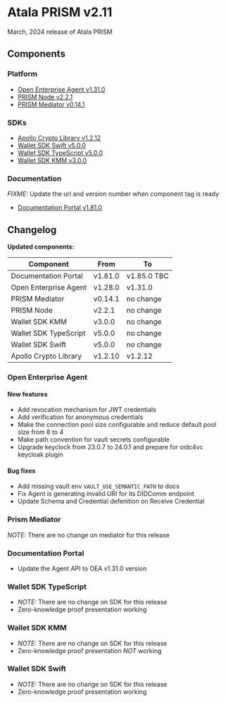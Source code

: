 # Atala PRISM v2.11

March, 2024 release of Atala PRISM

## Components

### Platform

* [Open Enterprise Agent v1.31.0](https://github.com/hyperledger-labs/open-enterprise-agent/releases/tag/prism-agent-v1.31.0)
* [PRISM Node v2.2.1](https://github.com/input-output-hk/atala-prism/releases/tag/v2.2.1)
* [PRISM Mediator v0.14.1](https://github.com/input-output-hk/atala-prism-mediator/releases/tag/prism-mediator-v0.14.1)

### SDKs

* [Apollo Crypto Library v1.2.12](https://github.com/input-output-hk/atala-prism-apollo/releases/tag/v1.2.12)
* [Wallet SDK Swift v5.0.0](https://github.com/input-output-hk/atala-prism-wallet-sdk-swift/releases/tag/5.0.0)
* [Wallet SDK TypeScript v5.0.0](https://github.com/input-output-hk/atala-prism-wallet-sdk-ts/releases/tag/v5.0.0)
* [Wallet SDK KMM v3.0.0](https://github.com/input-output-hk/atala-prism-wallet-sdk-kmm/releases/tag/v3.0.0)

### Documentation

*FIXME:* Update the url and version number when component tag is ready

* [Documentation Portal v1.81.0](https://github.com/input-output-hk/atala-prism-docs/releases/tag/v1.81.0)

## Changelog

**Updated components:**

| Component             | From    | To        |
| --------------------- | ------- | --------- |
| Documentation Portal  | v1.81.0 | v1.85.0 TBC |
| Open Enterprise Agent | v1.28.0 | v1.31.0   |
| PRISM Mediator        | v0.14.1 | no change |
| PRISM Node            | v2.2.1  | no change |
| Wallet SDK KMM        | v3.0.0  | no change |
| Wallet SDK TypeScript | v5.0.0  | no change |
| Wallet SDK Swift      | v5.0.0  | no change |
| Apollo Crypto Library | v1.2.10 | v1.2.12   |



### Open Enterprise Agent

#### New features
- Add revocation mechanism for JWT credentials
- Add verification for anonymous credentials
- Make the connection pool size configurable and reduce default pool size from 8 to 4
- Make path convention for vault secrets configurable
- Upgrade keyclock from 23.0.7 to 24.0.1 and prepare for oidc4vc keycloak plugin

#### Bug fixes 
- Add missing vault env `VAULT_USE_SEMANTIC_PATH` to docs
- Fix Agent is generating invalid URI for its DIDComm endpoint
- Update Schema and Credential defenition on Receive Credential


### Prism Mediator
*NOTE:* There are no change on mediator for this release


### Documentation Portal
- Update the Agent API to OEA v1.31.0 version


### Wallet SDK TypeScript
- *NOTE:* There are no change on SDK for this release
- Zero-knowledge proof presentation working


### Wallet SDK KMM
- *NOTE:* There are no change on SDK for this release
- Zero-knowledge proof presentation *NOT* working


### Wallet SDK Swift
- *NOTE:* There are no change on SDK for this release
- Zero-knowledge proof presentation working

